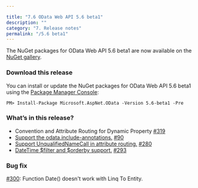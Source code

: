 ```yaml
---

title: "7.6 OData Web API 5.6 beta1"
description: ""
category: "7. Release notes"
permalink: "/5.6 beta1"
---
```

The NuGet packages for OData Web API 5.6 beta1 are now available on the [NuGet gallery](https://www.nuget.org/).

### Download this release
You can install or update the NuGet packages for OData Web API 5.6 beta1 using the [Package Manager Console](http://docs.nuget.org/docs/start-here/using-the-package-manager-console):

```
PM> Install-Package Microsoft.AspNet.OData -Version 5.6-beta1 -Pre
```

### What’s in this release?
* Convention and Attribute Routing for Dynamic Property [#319](https://github.com/OData/WebApi/issues/319)
* [Support the odata.include-annotations.](http://odata.github.io/WebApi/#06-19-odataIncludeAnnotations) [#90](https://github.com/OData/WebApi/issues/90)
* [Support UnqualifiedNameCall in attribute routing.](http://odata.github.io/WebApi/#06-01-custom-url-parsing) [#280](https://github.com/OData/WebApi/pull/280)
* [DateTime $filter and $orderby support.](http://odata.github.io/WebApi/#04-01-datetime-support) [#293](https://github.com/OData/WebApi/issues/293)

### Bug fix
[#300](https://github.com/OData/WebApi/issues/300): Function Date() doesn't work with Linq To Entity. 


